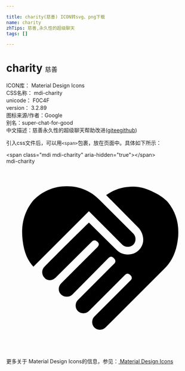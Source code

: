 ```yaml
---

title: charity(慈善) ICON转svg、png下载
name: charity
zhTips: 慈善,永久性的超级聊天
tags: []

---
```


# charity  <small style="font-size: 60%;font-weight: 100">慈善</small>


<div class="detail-page">
<p>
<span>
ICON库：
<span class="badge-secondary badge">Material Design Icons</span> 
</span>
<br/>
<span>
CSS名称：
<span class="badge-secondary badge">mdi-charity</span> 
</span>
<br/>
<span>
unicode：
<span class="badge-secondary badge">F0C4F</span> 
<copy-btn content='F0C4F' btn-title=""></copy-btn>
<copy-btn :content='String.fromCodePoint(parseInt("F0C4F", 16))' btn-title="复制U"></copy-btn>
</span>
<br/>
<span>
version：
<span class="badge-secondary badge">3.2.89</span> 
</span>
<br/>
<span>图标来源/作者：<span class="badge-light badge">Google</span></span> 
<br/>
<span>别名：<span class="badge-light badge">super-chat-for-good</span></span><br/><span class="zh-detail">中文描述：<span class="badge-primary badge">慈善</span><span class="badge-primary badge">永久性的超级聊天</span><span class="help-link"><span>帮助改进</span>(<a href="https://gitee.com/liuwave/icon-helper/edit/master/json/material/charity.json" target="_blank" rel="noopener noreferrer">gitee</a><a href="https://github.com/liuwave/icon-helper/edit/master/json/material/charity.json" target="_blank" rel="noopener noreferrer">github</a></span>)</span><br/>
</p>
</div>
<div class="alert alert-dark">
  <i class="mdi mdi-charity mdi-48px"></i>
  <i class="mdi mdi-charity mdi-36px"></i>
  <i class="mdi mdi-charity mdi-24px"></i>
  <i class="mdi mdi-charity mdi-18px"></i>
</div>
<div>
  <p>引入css文件后，可以用<code>&lt;span&gt;</code>包裹，放在页面中。具体如下所示：    
  </p>
  <div class="alert alert-primary" style="font-size: 14px">
    &lt;span class="mdi mdi-charity" aria-hidden="true"&gt;&lt;/span&gt;
    <copy-btn content='<span class="mdi mdi-charity" aria-hidden="true"></span>'></copy-btn>
  </div>
  <div class="alert alert-secondary">
    <i class="mdi mdi-charity"
    style="font-size: 24px"
    aria-hidden="true"></i> mdi-charity
    <copy-btn content="mdi-charity" btn-title="复制图标名称"></copy-btn>
  </div>
</div>
<div id="svg" class="svg-wrap">
<svg xmlns="http://www.w3.org/2000/svg" viewBox="0 0 24 24"><path d="M12.75,3.94C13.75,3.22 14.91,2.86 16.22,2.86C16.94,2.86 17.73,3.05 18.59,3.45C19.45,3.84 20.13,4.3 20.63,4.83C21.66,6.11 22.09,7.6 21.94,9.3C21.78,11 21.22,12.33 20.25,13.27L12.66,20.86C12.47,21.05 12.23,21.14 11.95,21.14C11.67,21.14 11.44,21.05 11.25,20.86C11.06,20.67 10.97,20.44 10.97,20.16C10.97,19.88 11.06,19.64 11.25,19.45L15.84,14.86C16.09,14.64 16.09,14.41 15.84,14.16C15.59,13.91 15.36,13.91 15.14,14.16L10.55,18.75C10.36,18.94 10.13,19.03 9.84,19.03C9.56,19.03 9.33,18.94 9.14,18.75C8.95,18.56 8.86,18.33 8.86,18.05C8.86,17.77 8.95,17.53 9.14,17.34L13.73,12.75C14,12.5 14,12.25 13.73,12C13.5,11.75 13.28,11.75 13.03,12L8.44,16.64C8.25,16.83 8,16.92 7.73,16.92C7.45,16.92 7.21,16.83 7,16.64C6.8,16.45 6.7,16.22 6.7,15.94C6.7,15.66 6.81,15.41 7.03,15.19L11.63,10.59C11.88,10.34 11.88,10.11 11.63,9.89C11.38,9.67 11.14,9.67 10.92,9.89L6.28,14.5C6.06,14.7 5.83,14.81 5.58,14.81C5.3,14.81 5.06,14.71 4.88,14.5C4.69,14.3 4.59,14.06 4.59,13.78C4.59,13.5 4.69,13.27 4.88,13.08C7.94,10 9.83,8.14 10.55,7.45L14.11,10.97C14.5,11.34 14.95,11.53 15.5,11.53C16.2,11.53 16.75,11.25 17.16,10.69C17.44,10.28 17.54,9.83 17.46,9.33C17.38,8.83 17.17,8.41 16.83,8.06L12.75,3.94M14.81,10.27L10.55,6L3.47,13.08C2.63,12.23 2.15,10.93 2.04,9.16C1.93,7.4 2.41,5.87 3.47,4.59C4.66,3.41 6.08,2.81 7.73,2.81C9.39,2.81 10.8,3.41 11.95,4.59L16.22,8.86C16.41,9.05 16.5,9.28 16.5,9.56C16.5,9.84 16.41,10.08 16.22,10.27C16.03,10.45 15.8,10.55 15.5,10.55C15.23,10.55 15,10.45 14.81,10.27V10.27Z" /></svg>
</div>
<detail full-name='mdi-charity'></detail>
    
<div><p>更多关于 Material Design Icons的信息，参见：<a target="_blank" href="https://iconhelper.cn/material.html"> Material Design Icons</a>
</p></div>
